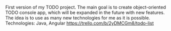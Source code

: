 First version of my TODO project. 
The main goal is to create object-oriented TODO console app, 
which will be expanded in the future with new features. 
The idea is to use as many new technologies for me as it is possible.
Technologies: Java, Angular
https://trello.com/b/2yDMCGm8/todo-list